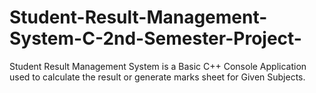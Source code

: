# Student-Result-Management-System-C-2nd-Semester-Project-
Student Result Management System is a Basic C++ Console Application used to calculate the result or generate marks sheet for Given Subjects.
